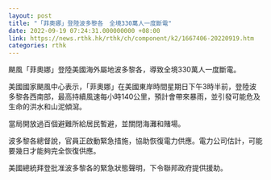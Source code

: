 ```yaml
---
layout: post
title: "「菲奧娜」登陸波多黎各　全境330萬人一度斷電"
date: 2022-09-19 07:24:31.000000000 +08:00
link: https://news.rthk.hk/rthk/ch/component/k2/1667406-20220919.htm
categories: rthk
---
```


颶風「菲奧娜」登陸美國海外屬地波多黎各，導致全境330萬人一度斷電。

美國國家颶風中心表示，「菲奧娜」在美國東岸時間星期日下午3時半前，登陸波多黎各西南部，最高持續風速每小時140公里，預計會帶來暴雨，並引發可能危及生命的洪水和山泥傾瀉。

當局開放過百個避難所給居民暫避，並關閉海灘和賭場。

波多黎各總督說，官員正啟動緊急措施，協助恢復電力供應。電力公司估計，可能要幾日才能夠完全恢復供應。

美國總統拜登批准波多黎各的緊急狀態聲明，下令聯邦政府提供援助。
